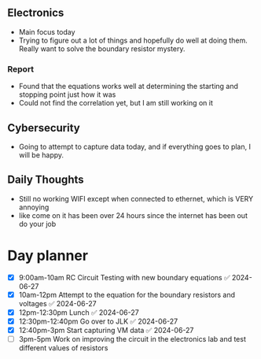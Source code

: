 ## Electronics
- Main focus today
- Trying to figure out a lot of things and hopefully do well at doing them. Really want to solve the boundary resistor mystery.

### Report
- Found that the equations works well at determining the starting and stopping point just how it was
- Could not find the correlation yet, but I am still working on it

## Cybersecurity
- Going to attempt to capture data today, and if everything goes to plan, I will be happy.

## Daily Thoughts
- Still no working WIFI except when connected to ethernet, which is VERY annoying
- like come on it has been over 24 hours since the internet has been out do your job

# Day planner
- [x] 9:00am-10am RC Circuit Testing with new boundary equations ✅ 2024-06-27
- [x] 10am-12pm Attempt to the equation for the boundary resistors and voltages ✅ 2024-06-27
- [x] 12pm-12:30pm Lunch ✅ 2024-06-27
- [x] 12:30pm-12:40pm Go over to JLK ✅ 2024-06-27
- [x] 12:40pm-3pm Start capturing VM data ✅ 2024-06-27
- [ ] 3pm-5pm Work on improving the circuit in the electronics lab and test different values of resistors 